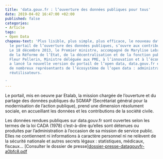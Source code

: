 ```yaml
---
title: 'data.gouv.fr : l’ouverture des données publiques pour tous'
date: 2019-04-02 16:47:00 +02:00
published: false
categories:
- Article
tags:
- Open Data
chapeau-text: 'Plus lisible, plus simple, plus efficace, le nouveau data.gouv.fr,
  le portail de l’ouverture des données publiques, s’ouvre aux contributions de tous.
  Le 18 décembre 2013, le Premier ministre, accompagné de Marylise Lebranchu, Ministre
  de la Réforme de l’Etat, de la décentralisation et de la fonction publique et de
  Fleur Pellerin, Ministre déléguée aux PME, à l’innovation et à l’économie numérique,
  a lancé la nouvelle version du portail de l’open data, data.gouv.fr en présence
  de nombreux représentants de l’écosystème de l’open data : administrations, associations,
  réutilisateurs.

'
---
```


Le portail, mis en oeuvre par Etalab, la mission chargée de l’ouverture et du partage des données publiques du SGMAP (Secrétariat général pour la modernisation de l’action publique), prend une dimension résolument sociale, en accueillant les données et les contributions de la société civile.

Les données rendues publiques sur data.gouv.fr sont ouvertes selon les termes de la loi CADA (1978) c’est-à-dire qu’elles sont détenues ou produites par l’administration à l’occasion de sa mission de service public. Elles ne contiennent ni informations à caractère personnel ni ne relèvent de la sécurité nationale et autres secrets légaux : statistiques, médicaux, fiscaux...
[Consulter le dossier de presse][dossier-presse-datagouvfr-a0bfc8.pdf](/uploads/dossier-presse-datagouvfr-a0bfc8.pdf)